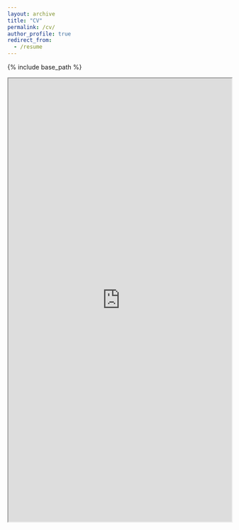 ```yaml
---
layout: archive
title: "CV"
permalink: /cv/
author_profile: true
redirect_from:
  - /resume
---
```


{% include base_path %}

<!-- <div class="row" style="text-align: center;"> -->
<div class="row" style="margin-bottom: -50px;">
  <div class="card">
    If the embedded pdf doesn't open/load, you can also <a href="https://abhay3141.github.io/abhay.github.io/files/resume_abhay.pdf">view/download the pdf</a>  from here.
  </div>
</div>

<br>
<div class="row" style="margin-bottom: -50px;">
  <div class="card">
    <iframe src="https://abhay3141.github.io/abhay.github.io/files/resume_abhay.pdf" width="100%" height="1000"></iframe>
  </div>
</div>